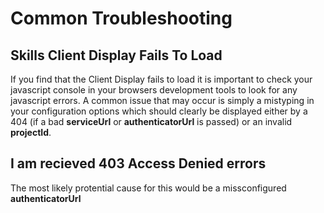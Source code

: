 # Common Troubleshooting

## Skills Client Display Fails To Load

If you find that the Client Display fails to load it is important to check your javascript
console in your browsers development tools to look for any javascript errors. A common issue
that may occur is simply a mistyping in your configuration options which should clearly be 
displayed either by a 404 (if a bad **serviceUrl** or **authenticatorUrl** is passed) or an invalid
**projectId**.

## I am recieved 403 Access Denied errors

The most likely protential cause for this would be a missconfigured **authenticatorUrl**
